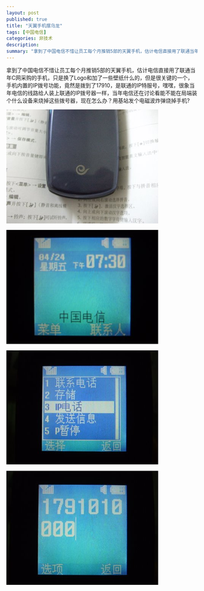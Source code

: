```yaml
---
layout: post
published: true
title: "天翼手机摆乌龙"
tags: [中国电信]
categories: 非技术    
description: 
summary: "拿到了中国电信不惜让员工每个月推销5部的天翼手机，估计电信直接用了联通当年C网采购的手机，只是换了Logo和加了一些壁纸什么的，但是很关键的一个，手机内置的IP拨号功能，竟然是拨到了17910，是联通的IP特服号，嘿嘿，很象当年电信的线路给"
---
```

拿到了中国电信不惜让员工每个月推销5部的天翼手机，估计电信直接用了联通当年C网采购的手机，只是换了Logo和加了一些壁纸什么的，但是很关键的一个，手机内置的IP拨号功能，竟然是拨到了17910，是联通的IP特服号，嘿嘿，很象当年电信的线路给人装上联通的IP拨号器一样，当年电信还在讨论看能不能在局端装个什么设备来烧掉这些拨号器，现在怎么办？用基站发个电磁波炸弹烧掉手机?  
  


[![DSCF1280-745209.JPG][]][DSCF1280-745209.JPG 1]

[![DSCF1281-756726.JPG][]][DSCF1281-756726.JPG 1]

[![DSCF1282-768264.JPG][]][DSCF1282-768264.JPG 1]

[![DSCF1283-775630.JPG][]][DSCF1283-775630.JPG 1]


[DSCF1280-745209.JPG]: /images/DSCF1280-745209.JPG
[DSCF1280-745209.JPG 1]: /images/DSCF1280-745256.JPG
[DSCF1281-756726.JPG]: /images/DSCF1281-756726.JPG
[DSCF1281-756726.JPG 1]: /images/DSCF1281-756765.JPG
[DSCF1282-768264.JPG]: /images/DSCF1282-768264.JPG
[DSCF1282-768264.JPG 1]: /images/DSCF1282-768325.JPG
[DSCF1283-775630.JPG]: /images/DSCF1283-775630.JPG
[DSCF1283-775630.JPG 1]: /images/DSCF1283-775668.JPG